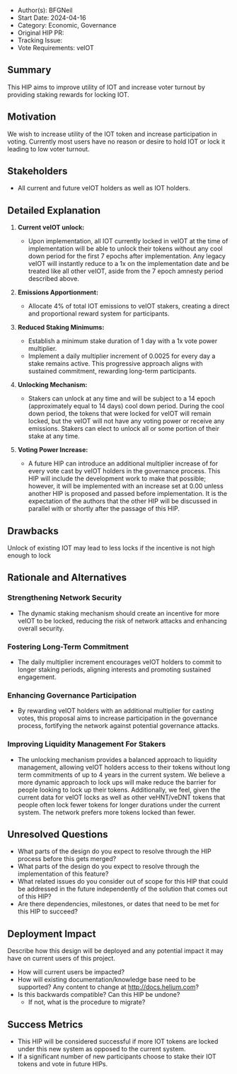 - Author(s): BFGNeil
- Start Date: 2024-04-16
- Category: Economic, Governance
- Original HIP PR: <!-- leave this empty; maintainer will fill in ID of this pull request -->
- Tracking Issue: <!-- leave this empty; maintainer will create a discussion issue -->
- Vote Requirements: veIOT

## Summary

This HIP aims to improve utility of IOT and increase voter turnout by providing staking rewards for locking IOT.

## Motivation

We wish to increase utility of the IOT token and increase participation in voting. Currently most users have no reason or desire to hold IOT or lock it leading to low voter turnout.

## Stakeholders

- All current and future veIOT holders as well as IOT holders.


## Detailed Explanation

1. **Current veIOT unlock:**
   - Upon implementation, all IOT currently locked in veIOT at the time of implementation will be able to unlock their tokens without any cool down period for the first 7 epochs after implementation. Any legacy veIOT will instantly reduce to a 1x on the implementation date and be treated like all other veIOT, aside from the 7 epoch amnesty period described above.

2. **Emissions Apportionment:**
   - Allocate 4% of total IOT emissions to veIOT stakers, creating a direct and proportional reward system for participants.

3. **Reduced Staking Minimums:**
   - Establish a minimum stake duration of 1 day with a 1x vote power multiplier.
   - Implement a daily multiplier increment of 0.0025 for every day a stake remains active. This progressive approach aligns with sustained commitment, rewarding long-term participants.

4. **Unlocking Mechanism:**
   - Stakers can unlock at any time and will be subject to a 14 epoch (approximately equal to 14 days) cool down period. During the cool down period, the tokens that were locked for veIOT will remain locked, but the veIOT will not have any voting power or receive any emissions. Stakers can elect to unlock all or some portion of their stake at any time.

5. **Voting Power Increase:**
    - A future HIP can introduce an additional multiplier increase of for every vote cast by veIOT holders in the governance process. This HIP will include the development work to make that possible; however, it will be implemented with an increase set at 0.00 unless another HIP is proposed and passed before implementation. It is the expectation of the authors that the other HIP will be discussed in parallel with or shortly after the passage of this HIP.

## Drawbacks

Unlock of existing IOT may lead to less locks if the incentive is not high enough to lock

## Rationale and Alternatives

### Strengthening Network Security

- The dynamic staking mechanism should create an incentive for more veIOT to be locked, reducing the risk of network attacks and enhancing overall security.

### Fostering Long-Term Commitment

- The daily multiplier increment encourages veIOT holders to commit to longer staking periods, aligning interests and promoting sustained engagement.

### Enhancing Governance Participation

- By rewarding veIOT holders with an additional multiplier for casting votes, this proposal aims to increase participation in the governance process, fortifying the network against potential governance attacks.

### Improving Liquidity Management For Stakers

- The unlocking mechanism provides a balanced approach to liquidity management, allowing veIOT holders access to their tokens without long term commitments of up to 4 years in the current system. We believe a more dynamic approach to lock ups will make reduce the barrier for people looking to lock up their tokens. Additionally, we feel, given the current data for veIOT locks as well as other veHNT/veDNT tokens that people often lock fewer tokens for longer durations under the current system. The network prefers more tokens locked than fewer.

## Unresolved Questions

- What parts of the design do you expect to resolve through the HIP process before this gets merged?
- What parts of the design do you expect to resolve through the implementation of this feature?
- What related issues do you consider out of scope for this HIP that could be addressed in the
  future independently of the solution that comes out of this HIP?
- Are there dependencies, milestones, or dates that need to be met for this HIP to succeed?

## Deployment Impact

Describe how this design will be deployed and any potential impact it may have on current users of
this project.

- How will current users be impacted?
- How will existing documentation/knowledge base need to be supported? Any content to change at
  <http://docs.helium.com>?
- Is this backwards compatible? Can this HIP be undone?
  - If not, what is the procedure to migrate?

## Success Metrics

- This HIP will be considered successful if more IOT tokens are locked under this new system as opposed to the current system.
- If a significant number of new participants choose to stake their IOT tokens and vote in future HIPs.
